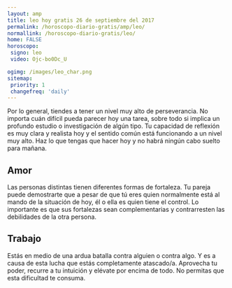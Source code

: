 ```yaml
---
layout: amp
title: leo hoy gratis 26 de septiembre del 2017 
permalink: /horoscopo-diario-gratis/amp/leo/
normallink: /horoscopo-diario-gratis/leo/
home: FALSE
horoscopo:
 signo: leo
 video: Ojc-bo0Dc_U

ogimg: /images/leo_char.png
sitemap:
 priority: 1
 changefreq: 'daily'
---
```



Por lo general, tiendes a tener un nivel muy alto de perseverancia. No importa cuán difícil pueda parecer hoy una tarea, sobre todo si implica un profundo estudio o investigación de algún tipo. Tu capacidad de reflexión es muy clara y realista hoy y el sentido común está funcionando a un nivel muy alto. Haz lo que tengas que hacer hoy y no habrá ningún cabo suelto para mañana.

## Amor

Las personas distintas tienen diferentes formas de fortaleza. Tu pareja puede demostrarte que a pesar de que tú eres quien normalmente está al mando de la situación de hoy, él o ella es quien tiene el control. Lo importante es que sus fortalezas sean complementarias y contrarresten las debilidades de la otra persona.

## Trabajo

Estás en medio de una ardua batalla contra alguien o contra algo. Y es a causa de esta lucha que estás completamente atascado/a. Aprovecha tu poder, recurre a tu intuición y elévate por encima de todo. No permitas que esta dificultad te consuma.